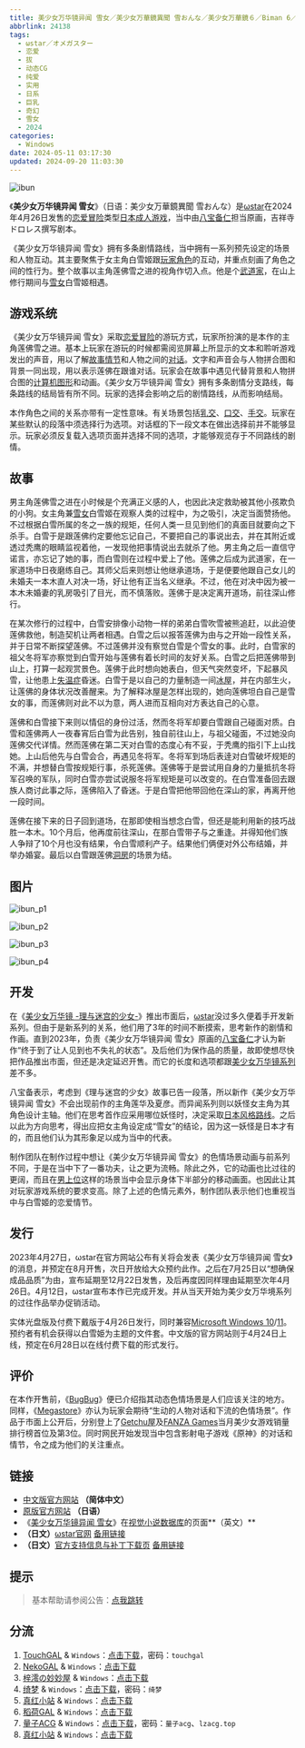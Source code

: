 ```yaml
---
title: 美少女万华镜异闻 雪女／美少女万華鏡異聞 雪おんな／美少女万華鏡６／Biman 6／美少女万拔镜／撸出血万华镜／美少女万花筒／特别篇
abbrlink: 24138
tags:
  - ωstar／オメガスター
  - 恋爱
  - 拔
  - 动态CG
  - 纯爱
  - 实用
  - 日系
  - 巨乳
  - 奇幻
  - 雪女
  - 2024
categories:
  - Windows
date: 2024-05-11 03:17:30
updated: 2024-09-20 11:03:30
---
```


![ibun](https://static.saop.cc/vns/img/ibun.webp)

《**美少女万华镜异闻 雪女**》（日语：美少女万華鏡異聞 雪おんな）是[ωstar](https://zh.wikipedia.org/wiki/Ωstar)在2024年4月26日发售的[恋爱冒险](https://zh.wikipedia.org/wiki/戀愛冒險)类型[日本成人游戏](https://zh.wikipedia.org/wiki/日本成人遊戲)，当中由[八宝备仁](https://zh.wikipedia.org/wiki/八宝备仁)担当原画，吉祥寺ドロレス撰写剧本。

<!-- more -->

《美少女万华镜异闻 雪女》拥有多条剧情路线，当中拥有一系列预先设定的场景和人物互动。其主要聚焦于女主角白雪姬跟[玩家角色](https://zh.wikipedia.org/wiki/玩家角色)的互动，并重点刻画了角色之间的性行为。整个故事以主角莲佛雪之进的视角作切入点。他是个[武道家](https://zh.wikipedia.org/wiki/武道)，在山上修行期间与[雪女](https://zh.wikipedia.org/wiki/雪女)白雪姬相遇。

## 游戏系统

《美少女万华镜异闻 雪女》采取[恋爱冒险](https://zh.wikipedia.org/wiki/戀愛冒險)的游玩方式，玩家所扮演的是本作的主角莲佛雪之进。基本上玩家在游玩的时候都需阅览屏幕上所显示的文本和聆听游戏发出的声音，用以了解[故事情节](https://zh.wikipedia.org/wiki/叙事)和人物之间的[对话](https://zh.wikipedia.org/wiki/對話)。文字和声音会与人物拼合图和背景一同出现，用以表示莲佛在跟谁对话。玩家会在故事中遇见代替背景和人物拼合图的[计算机图形](https://zh.wikipedia.org/wiki/计算机图形)和动画。《美少女万华镜异闻 雪女》拥有多条剧情分支路线，每条路线的结局皆有所不同。玩家的选择会影响之后的剧情路线，从而影响结局。

本作角色之间的关系亦带有一定性意味。有关场景包括[乳交](https://zh.wikipedia.org/wiki/乳交)、[口交](https://zh.wikipedia.org/wiki/口交)、[手交](https://zh.wikipedia.org/wiki/手交)。玩家在某些默认的段落中须选择行为选项。对话框的下一段文本在做出选择前并不能够显示。玩家必须反复载入选项页面并选择不同的选项，才能够观览存于不同路线的剧情。

## 故事

男主角莲佛雪之进在小时候是个充满正义感的人，也因此决定救助被其他小孩欺负的小狗。女主角兼[雪女](https://zh.wikipedia.org/wiki/雪女)白雪姬在观察人类的过程中，为之吸引，决定当面赞扬他。不过根据白雪所属的冬之一族的规矩，任何人类一旦见到他们的真面目就要向之下杀手。白雪于是跟莲佛约定要他忘记自己，不要把自己的事说出去，并在其附近或透过秃鹰的眼睛监视着他，一发现他把事情说出去就杀了他。男主角之后一直信守诺言，亦忘记了她的事，而白雪则在过程中爱上了他。莲佛之后成为武道家，在一家道场中日夜磨练自己。其师父后来则想让他继承道场，于是便要他跟自己女儿的未婚夫一本木直人对决一场，好让他有正当名义继承。不过，他在对决中因为被一本木未婚妻的乳房吸引了目光，而不慎落败。莲佛于是决定离开道场，前往深山修行。

在某次修行的过程中，白雪安排像小动物一样的弟弟白雪吹雪被熊追赶，以此迫使莲佛救他，制造契机让两者相遇。白雪之后以报答莲佛为由与之开始一段性关系，并于日常不断探望莲佛。不过莲佛并没有察觉白雪是个雪女的事。此时，白雪家的祖父冬将军亦察觉到白雪开始与莲佛有着长时间的友好关系。白雪之后把莲佛带到山上，打算一起观赏景色。莲佛于此时想向她表白，但天气突然变坏，下起暴风雪，让他患上[失温症](https://zh.wikipedia.org/wiki/失溫症)昏迷。白雪于是以自己的力量制造一间[冰屋](https://zh.wikipedia.org/wiki/冰屋)，并在内部生火，让莲佛的身体状况改善醒来。为了解释冰屋是怎样出现的，她向莲佛坦白自己是雪女的事，而莲佛则对此不以为意，两人进而互相向对方表达自己的心意。

莲佛和白雪接下来则以情侣的身份过活，然而冬将军却要白雪跟自己碰面对质。白雪和莲佛两人一夜春宵后白雪为此告别，独自前往山上，与祖父碰面，不过她没向莲佛交代详情。然而莲佛在第二天对白雪的态度心有不妥，于秃鹰的指引下上山找她。上山后他先与白雪会合，再遇见冬将军。冬将军到场后表逹对白雪破坏规矩的不满，并想替白雪按规矩行事，杀死莲佛。莲佛等于是尝试用自身的力量抵抗冬将军召唤的军队，同时白雪亦尝试说服冬将军规矩是可以改变的。在白雪准备回去跟族人商讨此事之际，莲佛陷入了昏迷。于是白雪把他带回他在深山的家，再离开他一段时间。

莲佛在接下来的日子回到道场，在那即使相当想念白雪，但还是能利用新的技巧战胜一本木。10个月后，他再度前往深山，在那白雪带子与之重逢。并得知他们族人争辩了10个月也没有结果，令白雪顺利产子。结果他们俩便对外公布结婚，并举办婚宴。最后以白雪跟莲佛[洞房](https://zh.wikipedia.org/wiki/圓房)的场景为结。

## 图片

![ibun_p1](https://static.saop.cc/vns/img/ibun_p1.webp)

![ibun_p2](https://static.saop.cc/vns/img/ibun_p2.webp)

![ibun_p3](https://static.saop.cc/vns/img/ibun_p3.webp)

![ibun_p4](https://static.saop.cc/vns/img/ibun_p4.webp)

## 开发

在《[美少女万华镜 -理与迷宫的少女-](https://zh.wikipedia.org/wiki/美少女萬華鏡_-理與迷宮的少女-)》推出市面后，[ωstar](https://zh.wikipedia.org/wiki/Ωstar)没过多久便着手开发新系列。但由于是新系列的关系，他们用了3年的时间不断摸索，思考新作的剧情和作画。直到2023年，负责《美少女万华镜异闻 雪女》原画的[八宝备仁](https://zh.wikipedia.org/wiki/八宝备仁)才认为新作“终于到了让人见到也不失礼的状态”。及后他们为保作品的质量，故即使想尽快把作品推出市面，但还是决定延迟开售。而它的长度和选项都跟[美少女万华镜系列](https://zh.wikipedia.org/wiki/美少女万华镜系列)差不多。

八宝备表示，考虑到《理与迷宫的少女》故事已告一段落，所以新作《美少女万华镜异闻 雪女》不会出现前作的主角莲华及夏彦。而异闻系列则以妖怪女主角为其角色设计主轴。他们在思考首作应采用哪位妖怪时，决定采取[日本风格路线](https://zh.wikipedia.org/wiki/怪談_(日本))。之后以此为方向思考，得出应把女主角设定成“雪女”的结论，因为这一妖怪是日本才有的，而且他们认为其形象足以成为当中的代表。

制作团队在制作过程中想让《美少女万华镜异闻 雪女》的色情场景动画与前系列不同，于是在当中下了一番功夫，让之更为流畅。除此之外，它的动画也比过往的更阔，而且在[男上位](https://zh.wikipedia.org/wiki/正常体位)这样的场景当中会显示身体下半部分的移动画面。也因此让其对玩家游戏系统的要求变高。除了上述的色情元素外，制作团队表示他们也重视当中与白雪姬的恋爱情节。

## 发行

2023年4月27日，ωstar在官方网站公布有关将会发表《美少女万华镜异闻 雪女》的消息，并预定在8月开售，次日开放给大众预约此作。之后在7月25日以“想确保成品品质”为由，宣布延期至12月22日发售，及后再度因同样理由延期至次年4月26日。4月12日，ωstar宣布本作已完成开发。并从当天开始为美少女万华境系列的过往作品举办促销活动。

实体光盘版及付费下戴版于4月26日发行，同时兼容[Microsoft Windows 10](https://zh.wikipedia.org/wiki/Windows_10)/[11](https://zh.wikipedia.org/wiki/Windows_11)。预约者有机会获得以白雪姫为主题的文件套。中文版的官方网站则于4月24日上线，预定在6月28日以在线付费下载的形式发行。

## 评价

在本作开售前，《[BugBug](https://zh.wikipedia.org/wiki/BugBug)》便已介绍指其动态色情场景是人们应该关注的地方。同样，《[Megastore](https://zh.wikipedia.org/wiki/Megastore)》亦认为玩家会期待“生动的人物对话和下流的色情场景”。作品于市面上公开后，分别登上了[Getchu屋](https://zh.wikipedia.org/wiki/Getchu屋)及[FANZA Games](https://zh.wikipedia.org/wiki/DMM.com)当月美少女游戏销量排行榜首位及第3位。同时网民开始发现当中包含影射电子游戏《原神》的对话和情节，令之成为他们的关注重点。

## 链接

- [中文版官方网站](https://bishojomangekyo.com/ibun/) **（简体中文）**
- [原版官方网站](http://www.omega-star.jp/ibun/index.html) **（日语）**
- 《[美少女万华镜异闻 雪女](https://vndb.org/v44184)》在[视觉小说数据库](https://zh.wikipedia.org/wiki/視覺小說數據庫)的页面**（英文）**
- **（日文）**[ωstar官网](http://www.favo-soft.jp/omega-star/) [备用链接](http://www.omega-star.jp)
- **（日文）**[官方支持信息与补丁下载页](http://www.favo-soft.jp/omega-star/support.html) [备用链接](http://www.omega-star.jp/support.html)

## 提示

> 基本帮助请参阅公告：[点我跳转](/p/announcement/)

## 分流

1. [TouchGAL](https://www.touchgal.us/) & `Windows`：[点击下载](https://pan.touchgal.net/s/1Nj5uX)，密码：`touchgal`
2. [NekoGAL](https://www.nekogal.com/) & `Windows`：[点击下载](https://pan.nekogal.top/s/Nr0Hx)
3. [梓澪の妙妙屋](https://zi0.cc/) & `Windows`：[点击下载](https://zi0.cc/,%E3%80%90ADV-%E5%86%92%E9%99%A9%E6%B8%B8%E6%88%8F%E3%80%91/%E3%80%90PC%E3%80%91[ADV][AI%E7%BF%BB%E8%AF%91]%E7%BE%8E%E5%B0%91%E5%A5%B3%E4%B8%87%E5%8D%8E%E9%95%9C%E5%BC%82%E9%97%BB%20%E9%9B%AA%E5%A5%B3%20%E7%BE%8E%E5%B0%91%E5%A5%B3%E4%B8%87%E8%8F%AF%E9%8F%A1%E7%95%B0%E8%81%9E%20%E9%9B%AA%E3%81%8A%E3%82%93%E3%81%AA?from=search)
4. [绮梦](https://acgs.one/) & `Windows`：[点击下载](https://game.acgs.one/game/492.html)，密码：`绮梦`
5. [真红小站](https://www.shinnku.com/) & `Windows`：[点击下载](https://www.shinnku.com/api/download/0/win/%E7%BE%8E%E5%B0%91%E5%A5%B3%E4%B8%87%E8%8F%AF%E9%8F%A1%E7%95%B0%E8%81%9E%20%E9%9B%AA%E3%81%8A%E3%82%93%E3%81%AA%20%E9%9B%AA%E5%A5%B3%20%E7%BE%8E%E5%B0%91%E5%A5%B3%E4%B8%87%E5%8D%8E%E9%95%9C.7z)
6. [稻荷GAL](https://inarigal.com/) & `Windows`：[点击下载](https://inarigal.com/detail/12989)
7. [量子ACG](https://lzacg.org/) & `Windows`：[点击下载](https://lzacg.org/7163)，密码：`量子acg`、`lzacg.top`
8. [真红小站](https://www.shinnku.com/) & `Windows`：[点击下载](https://www.shinnku.com/api/download/0/win/%E7%BE%8E%E5%B0%91%E5%A5%B3%E4%B8%87%E8%8F%AF%E9%8F%A1%E7%95%B0%E8%81%9E%20%E9%9B%AA%E3%81%8A%E3%82%93%E3%81%AA%20%E9%9B%AA%E5%A5%B3%20%E7%BE%8E%E5%B0%91%E5%A5%B3%E4%B8%87%E5%8D%8E%E9%95%9C.7z)
